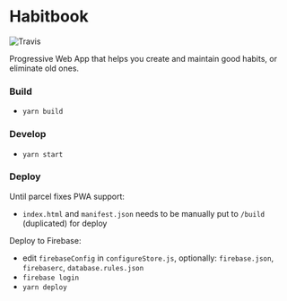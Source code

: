 # Habitbook

![Travis](https://img.shields.io/badge/build-passing-brightgreen.svg)

Progressive Web App that helps you create and maintain good habits, or eliminate old ones.

### Build
* `yarn build`

### Develop
* `yarn start`

### Deploy
Until parcel fixes PWA support:
* `index.html` and `manifest.json` needs to be manually put to `/build` (duplicated) for deploy

Deploy to Firebase:
* edit `firebaseConfig` in `configureStore.js`, optionally: `firebase.json`, `firebaserc`, `database.rules.json`
* `firebase login`
* `yarn deploy`
